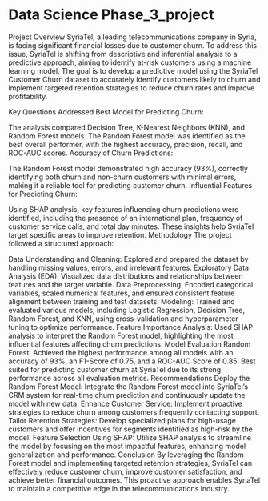 # Data Science Phase_3_project
Project Overview
SyriaTel, a leading telecommunications company in Syria, is facing significant financial losses due to customer churn. To address this issue, SyriaTel is shifting from descriptive and inferential analysis to a predictive approach, aiming to identify at-risk customers using a machine learning model. The goal is to develop a predictive model using the SyriaTel Customer Churn dataset to accurately identify customers likely to churn and implement targeted retention strategies to reduce churn rates and improve profitability.

Key Questions Addressed
Best Model for Predicting Churn:

The analysis compared Decision Tree, K-Nearest Neighbors (KNN), and Random Forest models. The Random Forest model was identified as the best overall performer, with the highest accuracy, precision, recall, and ROC-AUC scores.
Accuracy of Churn Predictions:

The Random Forest model demonstrated high accuracy (93%), correctly identifying both churn and non-churn customers with minimal errors, making it a reliable tool for predicting customer churn.
Influential Features for Predicting Churn:

Using SHAP analysis, key features influencing churn predictions were identified, including the presence of an international plan, frequency of customer service calls, and total day minutes. These insights help SyriaTel target specific areas to improve retention.
Methodology
The project followed a structured approach:

Data Understanding and Cleaning:
Explored and prepared the dataset by handling missing values, errors, and irrelevant features.
Exploratory Data Analysis (EDA):
Visualized data distributions and relationships between features and the target variable.
Data Preprocessing:
Encoded categorical variables, scaled numerical features, and ensured consistent feature alignment between training and test datasets.
Modeling:
Trained and evaluated various models, including Logistic Regression, Decision Tree, Random Forest, and KNN, using cross-validation and hyperparameter tuning to optimize performance.
Feature Importance Analysis:
Used SHAP analysis to interpret the Random Forest model, highlighting the most influential features affecting churn predictions.
Model Evaluation
Random Forest:
Achieved the highest performance among all models with an accuracy of 93%, an F1-Score of 0.75, and a ROC-AUC Score of 0.85.
Best suited for predicting customer churn at SyriaTel due to its strong performance across all evaluation metrics.
Recommendations
Deploy the Random Forest Model:
Integrate the Random Forest model into SyriaTel’s CRM system for real-time churn prediction and continuously update the model with new data.
Enhance Customer Service:
Implement proactive strategies to reduce churn among customers frequently contacting support.
Tailor Retention Strategies:
Develop specialized plans for high-usage customers and offer incentives for segments identified as high-risk by the model.
Feature Selection Using SHAP:
Utilize SHAP analysis to streamline the model by focusing on the most impactful features, enhancing model generalization and performance.
Conclusion
By leveraging the Random Forest model and implementing targeted retention strategies, SyriaTel can effectively reduce customer churn, improve customer satisfaction, and achieve better financial outcomes. This proactive approach enables SyriaTel to maintain a competitive edge in the telecommunications industry.